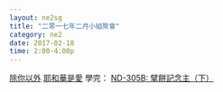 ```yaml
---
layout: ne2sg
title: "二零一七年二月小組聚會"
category: ne2
date: 2017-02-18
time: 2:00-4:00p
---
```

<span>[除你以外](http://www.youtube.com/watch?v=7YXEQU2nhOE)</span>
<span>[耶和華是愛](http://www.youtube.com/watch?v=lywjny8LLeg)</span>
<span>學完： [ND-305B: 擘餅記念主（下）](/ne2/newman.html)</span>
